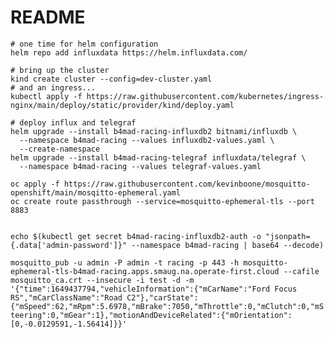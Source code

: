 # README

```shell
# one time for helm configuration
helm repo add influxdata https://helm.influxdata.com/

# bring up the cluster
kind create cluster --config=dev-cluster.yaml
# and an ingress...
kubectl apply -f https://raw.githubusercontent.com/kubernetes/ingress-nginx/main/deploy/static/provider/kind/deploy.yaml

# deploy influx and telegraf
helm upgrade --install b4mad-racing-influxdb2 bitnami/influxdb \
  --namespace b4mad-racing --values influxdb2-values.yaml \
  --create-namespace
helm upgrade --install b4mad-racing-telegraf influxdata/telegraf \
  --namespace b4mad-racing --values telegraf-values.yaml

oc apply -f https://raw.githubusercontent.com/kevinboone/mosquitto-openshift/main/mosqitto-ephemeral.yaml
oc create route passthrough --service=mosquitto-ephemeral-tls --port 8883                                    


echo $(kubectl get secret b4mad-racing-influxdb2-auth -o "jsonpath={.data['admin-password']}" --namespace b4mad-racing | base64 --decode)

```

`mosquitto_pub -u admin -P admin -t racing -p 443 -h mosquitto-ephemeral-tls-b4mad-racing.apps.smaug.na.operate-first.cloud --cafile mosquitto_ca.crt --insecure -i test -d -m '{"time":1649437794,"vehicleInformation":{"mCarName":"Ford Focus RS","mCarClassName":"Road C2"},"carState":{"mSpeed":62,"mRpm":5.6978,"mBrake":7050,"mThrottle":0,"mClutch":0,"mSteering":0,"mGear":1},"motionAndDeviceRelated":{"mOrientation":[0,-0.0129591,-1.56414]}}'`
